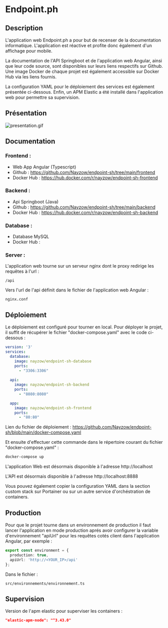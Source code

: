 # Endpoint.ph

## Description

L'application web Endpoint.ph a pour but de recenser de la documentation informatique. L'application est réactive et profite donc également d'un affichage pour mobile.

La documentation de l'API Springboot et de l'application web Angular, ainsi que leur code source, sont disponibles sur leurs liens respectifs sur Github. Une image Docker de chaque projet est également accessible sur Docker Hub via les liens fournis.

La configuration YAML pour le déploiement des services est également présentée ci-dessous. Enfin, un APM Elastic a été installé dans l'application web pour permettre sa supervision.

## Présentation

![presentation.gif](resources%2Fpresentation.gif)

## Documentation

### Frontend :
- Web App Angular (Typescript)
- Github : https://github.com/Nayzow/endpoint-sh/tree/main/frontend
- Docker Hub : https://hub.docker.com/r/nayzow/endpoint-sh-frontend

### Backend :
- Api Springboot (Java)
- Github : https://github.com/Nayzow/endpoint-sh/tree/main/backend
- Docker Hub : https://hub.docker.com/r/nayzow/endpoint-sh-backend

### Database :
- Database MySQL
- Docker Hub : 


### Server :

L'application web tourne sur un serveur nginx dont le proxy redirige les requêtes à l'url :

```
/api
```

Vers l'url de l'api définit dans le fichier de l'application web Angular :

```
nginx.conf
```

## Déploiement

Le déploiement est configuré pour tourner en local. Pour déployer le projet, il suffit de récupérer le fichier "docker-compose.yaml" avec le code ci-dessous :

```yaml
version: '3'
services:
  database:
    image: nayzow/endpoint-sh-database
    ports:
      - "3306:3306"
      
  api:
    image: nayzow/endpoint-sh-backend
    ports:
      - "8080:8080"

  app:
    image: nayzow/endpoint-sh-frontend
    ports:
      - "80:80"
```

Lien du fichier de déploiement : https://github.com/Nayzow/endpoint-sh/blob/main/docker-compose.yaml

Et ensuite d'effectuer cette commande dans le répertoire courant du fichier "docker-compose.yaml" :

```bash
docker-compose up
```

L'application Web est désormais disponible à l'adresse http://localhost

L'API est désormais disponible à l'adresse http://localhost:8888

Vous pouvez également copier la configuration YAML dans la section custom stack sur Portainer ou sur un autre service d'orchéstration de containers.

## Production

Pour que le projet tourne dans un environnement de production il faut lancer l'application en mode production aprés avoir configurer la variable d'environnement "apiUrl" pour les requêtes cotés client dans l'application Angular, par exemple :

```typescript
export const environment = {  
  production: true,  
  apiUrl: 'http://<YOUR_IP>/api'  
};
```

Dans le fichier :

```
src/environnements/environnement.ts 
```

## Supervision

Version de l'apm elastic pour superviser les containers :

```json
"elastic-apm-node": "^3.43.0"
```
